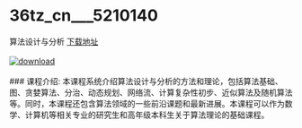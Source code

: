# 36tz_cn___5210140
算法设计与分析
[下载地址](http://www.36tz.cn/article/5210140 "下载地址")
<br/></br>[![download](http://36tz.cn/muke_img/2020_02_1-22-300x165.png "下载地址")](http://www.36tz.cn/article/5210140 "下载地址")
<br/></br>### 课程介绍:
本课程系统介绍算法设计与分析的方法和理论，包括算法基础、图、贪婪算法、分治、动态规划、网络流、计算复杂性初步、近似算法及随机算法等。同时，本课程还包含算法领域的一些前沿课题和最新进展。本课程可以作为数学、计算机等相关专业的研究生和高年级本科生关于算法理论的基础课程。


